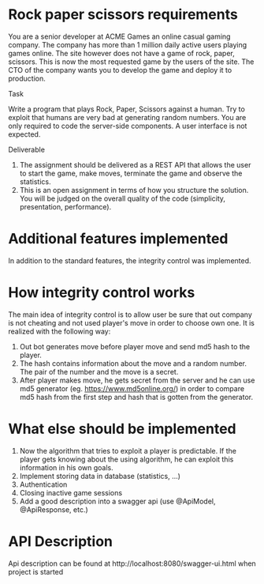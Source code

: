 # Rock paper scissors requirements

You are a senior developer at ACME Games an online casual gaming company. The company
has more than 1 million daily active users playing games online. The site however does not have
a game of rock, paper, scissors. This is now the most requested game by the users of the site.
The CTO of the company wants you to develop the game and deploy it to production.

Task


Write a program that plays Rock, Paper, Scissors against a human. Try to exploit that humans
are very bad at generating random numbers.
You are only required to code the server-side components. A user interface is not expected.

Deliverable
1. The assignment should be delivered as a REST API that allows the user to
start the game, make moves, terminate the game and observe the statistics.
2. This is an open assignment in terms of how you structure the solution. You will be
judged on the overall quality of the code (simplicity, presentation, performance).


# Additional features implemented
In addition to the standard features, the integrity control was implemented. 

# How integrity control works
The main idea of integrity control is to allow user be sure that out company is not cheating and not used player's move in order to choose own one. 
It is realized with the following way: 
1. Out bot generates move before player move and send md5 hash to the player.
2. The hash contains information about the move and a random number. The pair of the number and the move is a secret.
3. After player makes move, he gets secret from the server and he can use md5 generator (eg. https://www.md5online.org/) in order to compare md5 hash from the first step and hash that is gotten from the generator.

# What else should be implemented
1. Now the algorithm that tries to exploit a player is predictable. If the player gets knowing about the using algorithm, he can exploit this information in his own goals.
2. Implement storing data in database (statistics, ...)
3. Authentication 
4. Closing inactive game sessions
5. Add a good description into a swagger api (use @ApiModel, @ApiResponse, etc.)

# API Description
Api description can be found at http://localhost:8080/swagger-ui.html when project is started 
